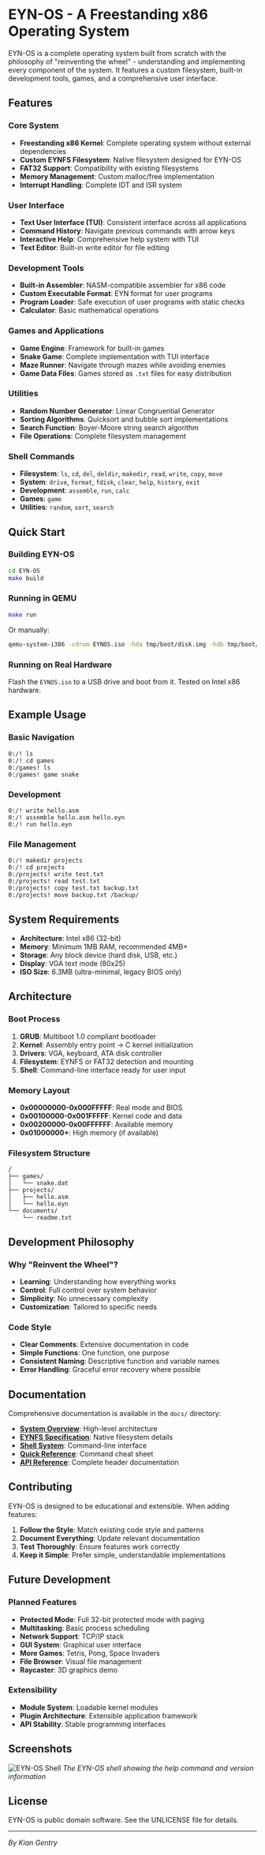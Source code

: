 # EYN-OS - A Freestanding x86 Operating System

EYN-OS is a complete operating system built from scratch with the philosophy of "reinventing the wheel" - understanding and implementing every component of the system. It features a custom filesystem, built-in development tools, games, and a comprehensive user interface.

## Features

### Core System
- **Freestanding x86 Kernel**: Complete operating system without external dependencies
- **Custom EYNFS Filesystem**: Native filesystem designed for EYN-OS
- **FAT32 Support**: Compatibility with existing filesystems
- **Memory Management**: Custom malloc/free implementation
- **Interrupt Handling**: Complete IDT and ISR system

### User Interface
- **Text User Interface (TUI)**: Consistent interface across all applications
- **Command History**: Navigate previous commands with arrow keys
- **Interactive Help**: Comprehensive help system with TUI
- **Text Editor**: Built-in write editor for file editing

### Development Tools
- **Built-in Assembler**: NASM-compatible assembler for x86 code
- **Custom Executable Format**: EYN format for user programs
- **Program Loader**: Safe execution of user programs with static checks
- **Calculator**: Basic mathematical operations

### Games and Applications
- **Game Engine**: Framework for built-in games
- **Snake Game**: Complete implementation with TUI interface
- **Maze Runner**: Navigate through mazes while avoiding enemies
- **Game Data Files**: Games stored as `.txt` files for easy distribution

### Utilities
- **Random Number Generator**: Linear Congruential Generator
- **Sorting Algorithms**: Quicksort and bubble sort implementations
- **Search Function**: Boyer-Moore string search algorithm
- **File Operations**: Complete filesystem management

### Shell Commands
- **Filesystem**: `ls`, `cd`, `del`, `deldir`, `makedir`, `read`, `write`, `copy`, `move`
- **System**: `drive`, `format`, `fdisk`, `clear`, `help`, `history`, `exit`
- **Development**: `assemble`, `run`, `calc`
- **Games**: `game`
- **Utilities**: `random`, `sort`, `search`

## Quick Start

### Building EYN-OS
```bash
cd EYN-OS
make build
```

### Running in QEMU
```bash
make run
```

Or manually:
```bash
qemu-system-i386 -cdrom EYNOS.iso -hda tmp/boot/disk.img -hdb tmp/boot/eynfs.img -boot d
```

### Running on Real Hardware
Flash the `EYNOS.iso` to a USB drive and boot from it. Tested on Intel x86 hardware.

## Example Usage

### Basic Navigation
```
0:/! ls
0:/! cd games
0:/games! ls
0:/games! game snake
```

### Development
```
0:/! write hello.asm
0:/! assemble hello.asm hello.eyn
0:/! run hello.eyn
```

### File Management
```
0:/! makedir projects
0:/! cd projects
0:/projects! write test.txt
0:/projects! read test.txt
0:/projects! copy test.txt backup.txt
0:/projects! move backup.txt /backup/
```

## System Requirements

- **Architecture**: Intel x86 (32-bit)
- **Memory**: Minimum 1MB RAM, recommended 4MB+
- **Storage**: Any block device (hard disk, USB, etc.)
- **Display**: VGA text mode (80x25)
- **ISO Size**: 6.3MB (ultra-minimal, legacy BIOS only)

## Architecture

### Boot Process
1. **GRUB**: Multiboot 1.0 compliant bootloader
2. **Kernel**: Assembly entry point → C kernel initialization
3. **Drivers**: VGA, keyboard, ATA disk controller
4. **Filesystem**: EYNFS or FAT32 detection and mounting
5. **Shell**: Command-line interface ready for user input

### Memory Layout
- **0x00000000-0x000FFFFF**: Real mode and BIOS
- **0x00100000-0x001FFFFF**: Kernel code and data
- **0x00200000-0x00FFFFFF**: Available memory
- **0x01000000+**: High memory (if available)

### Filesystem Structure
```
/
├── games/
│   └── snake.dat
├── projects/
│   ├── hello.asm
│   └── hello.eyn
└── documents/
    └── readme.txt
```

## Development Philosophy

### Why "Reinvent the Wheel"?
- **Learning**: Understanding how everything works
- **Control**: Full control over system behavior
- **Simplicity**: No unnecessary complexity
- **Customization**: Tailored to specific needs

### Code Style
- **Clear Comments**: Extensive documentation in code
- **Simple Functions**: One function, one purpose
- **Consistent Naming**: Descriptive function and variable names
- **Error Handling**: Graceful error recovery where possible

## Documentation

Comprehensive documentation is available in the `docs/` directory:

- **[System Overview](docs/system-overview.md)**: High-level architecture
- **[EYNFS Specification](docs/filesystems/eynfs.md)**: Native filesystem details
- **[Shell System](docs/ui/shell.md)**: Command-line interface
- **[Quick Reference](docs/quick-reference.md)**: Command cheat sheet
- **[API Reference](docs/api/headers.md)**: Complete header documentation

## Contributing

EYN-OS is designed to be educational and extensible. When adding features:

1. **Follow the Style**: Match existing code style and patterns
2. **Document Everything**: Update relevant documentation
3. **Test Thoroughly**: Ensure features work correctly
4. **Keep it Simple**: Prefer simple, understandable implementations

## Future Development

### Planned Features
- **Protected Mode**: Full 32-bit protected mode with paging
- **Multitasking**: Basic process scheduling
- **Network Support**: TCP/IP stack
- **GUI System**: Graphical user interface
- **More Games**: Tetris, Pong, Space Invaders
- **File Browser**: Visual file management
- **Raycaster**: 3D graphics demo

### Extensibility
- **Module System**: Loadable kernel modules
- **Plugin Architecture**: Extensible application framework
- **API Stability**: Stable programming interfaces

## Screenshots

![EYN-OS Shell](image.png)
*The EYN-OS shell showing the help command and version information*

## License

EYN-OS is public domain software. See the UNLICENSE file for details.

---

*By Kian Gentry*
